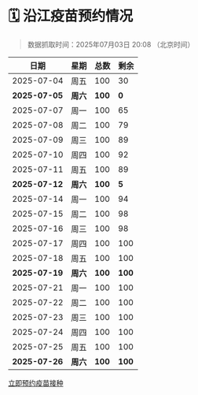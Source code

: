# 🗓️ 沿江疫苗预约情况

> 数据抓取时间：2025年07月03日 20:08 （北京时间）

| 日期 | 星期 | 总数 | 剩余 |
|------|------|------|------|
| 2025-07-04 | 周五 | 100 | 30 |
| **2025-07-05** | **周六** | **100** | **0** |
| 2025-07-07 | 周一 | 100 | 65 |
| 2025-07-08 | 周二 | 100 | 79 |
| 2025-07-09 | 周三 | 100 | 89 |
| 2025-07-10 | 周四 | 100 | 92 |
| 2025-07-11 | 周五 | 100 | 89 |
| **2025-07-12** | **周六** | **100** | **5** |
| 2025-07-14 | 周一 | 100 | 94 |
| 2025-07-15 | 周二 | 100 | 98 |
| 2025-07-16 | 周三 | 100 | 98 |
| 2025-07-17 | 周四 | 100 | 100 |
| 2025-07-18 | 周五 | 100 | 100 |
| **2025-07-19** | **周六** | **100** | **100** |
| 2025-07-21 | 周一 | 100 | 100 |
| 2025-07-22 | 周二 | 100 | 100 |
| 2025-07-23 | 周三 | 100 | 100 |
| 2025-07-24 | 周四 | 100 | 100 |
| 2025-07-25 | 周五 | 100 | 100 |
| **2025-07-26** | **周六** | **100** | **100** |


<div class="button-container">
<a class="btn" href="http://yfzweb.ishequ.net/#/login" target="_blank">立即预约疫苗接种</a>
</div>
